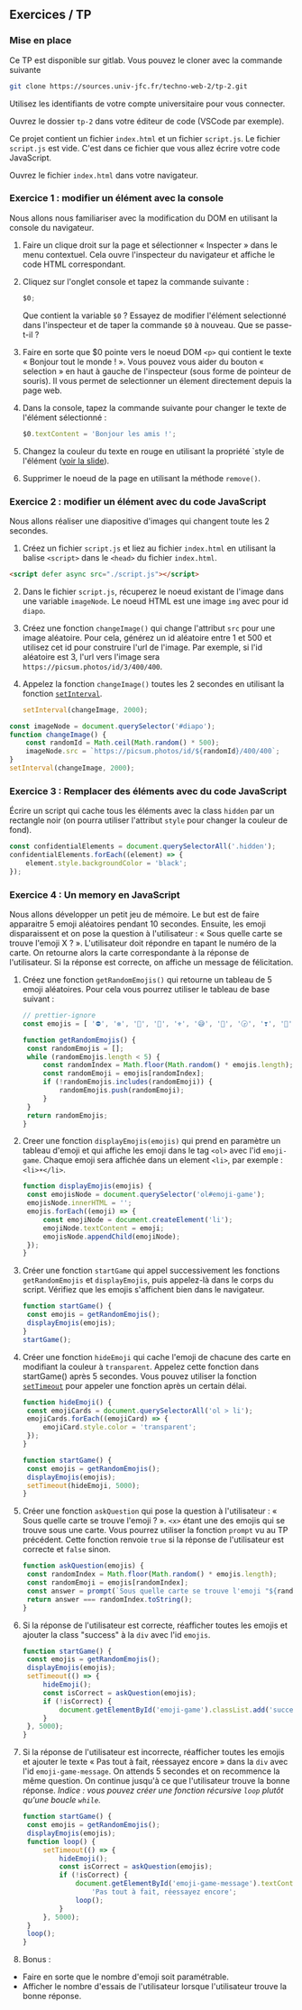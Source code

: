 <script>
	import Solution from '$lib/Solution.svelte';
	import Reveal from '$lib/Reveal.svelte';
	import Slides from './slides.svelte';
</script>

<Reveal>
    <Slides/>
</Reveal>

## Exercices / TP

### Mise en place

Ce TP est disponible sur gitlab. Vous pouvez le cloner avec la commande suivante

```bash
git clone https://sources.univ-jfc.fr/techno-web-2/tp-2.git
```

Utilisez les identifiants de votre compte universitaire pour vous connecter.

Ouvrez le dossier `tp-2` dans votre éditeur de code (VSCode par exemple).

Ce projet contient un fichier `index.html` et un fichier `script.js`. Le fichier `script.js` est vide. C'est dans ce fichier que vous allez écrire votre code JavaScript.

Ouvrez le fichier `index.html` dans votre navigateur.

### Exercice 1 : modifier un élément avec la console

Nous allons nous familiariser avec la modification du DOM en utilisant la console du navigateur.

1. Faire un clique droit sur la page et sélectionner « Inspecter » dans le menu contextuel. Cela ouvre l'inspecteur du navigateur et affiche le code HTML correspondant.
2. Cliquez sur l'onglet console et tapez la commande suivante :

   ```js
   $0;
   ```

   Que contient la variable `$0` ? Essayez de modifier l'élément selectionné dans l'inspecteur et de taper la commande `$0` à nouveau. Que se passe-t-il ?

3. Faire en sorte que $0 pointe vers le noeud DOM `<p>` qui contient le texte « Bonjour tout le monde ! ». Vous pouvez vous aider du bouton « selection » en haut à gauche de l'inspecteur (sous forme de pointeur de souris). Il vous permet de selectionner un élement directement depuis la page web.
4. Dans la console, tapez la commande suivante pour changer le texte de l'élément sélectionné :
   ```js
   $0.textContent = 'Bonjour les amis !';
   ```
5. Changez la couleur du texte en rouge en utilisant la propriété `style de l'élément ([voir la slide](#/2/3)).
6. Supprimer le noeud de la page en utilisant la méthode `remove()`.

### Exercice 2 : modifier un élément avec du code JavaScript

Nous allons réaliser une diapositive d'images qui changent toute les 2 secondes.

1. Créez un fichier `script.js` et liez au fichier `index.html` en utilisant la balise `<script>` dans le `<head>` du fichier `index.html`.

```html
<script defer async src="./script.js"></script>
```

2. Dans le fichier `script.js`, récuperez le noeud existant de l'image dans une variable `imageNode`. Le noeud HTML est une image `img` avec pour id `diapo`.

3. Créez une fonction `changeImage()` qui change l'attribut `src` pour une image aléatoire. Pour cela, générez un id aléatoire entre 1 et 500 et utilisez cet id pour construire l'url de l'image. Par exemple, si l'id aléatoire est 3, l'url vers l'image sera `https://picsum.photos/id/3/400/400`.

4. Appelez la fonction `changeImage()` toutes les 2 secondes en utilisant la fonction [`setInterval`](https://developer.mozilla.org/fr/docs/Web/API/WindowOrWorkerGlobalScope/setInterval).

   ```js
   setInterval(changeImage, 2000);
   ```

<Solution>

```js
const imageNode = document.querySelector('#diapo');
function changeImage() {
	const randomId = Math.ceil(Math.random() * 500);
	imageNode.src = `https://picsum.photos/id/${randomId}/400/400`;
}
setInterval(changeImage, 2000);
```

</Solution>

### Exercice 3 : Remplacer des éléments avec du code JavaScript

Écrire un script qui cache tous les éléments avec la class `hidden` par un rectangle noir (on pourra utiliser l'attribut `style` pour changer la couleur de fond).

<Solution >

```js
const confidentialElements = document.querySelectorAll('.hidden');
confidentialElements.forEach((element) => {
	element.style.backgroundColor = 'black';
});
```

</Solution>

### Exercice 4 : Un memory en JavaScript

Nous allons développer un petit jeu de mémoire. Le but est de faire apparaitre 5 emoji aléatoires pendant 10 secondes. Ensuite, les emoji disparaissent et on pose la question à l'utilisateur : « Sous quelle carte se trouve l'emoji X ? ». L'utilisateur doit répondre en tapant le numéro de la carte. On retourne alors la carte correspondante à la réponse de l'utilisateur. Si la réponse est correcte, on affiche un message de félicitation.

1. Créez une fonction `getRandomEmojis()` qui retourne un tableau de 5 emoji aléatoires. Pour cela vous pourrez utiliser le tableau de base suivant :

   ```js
   // prettier-ignore
   const emojis = [ '⛔️', '❇️', '🏰', '🐺', '⚜', '😅', '🚳', '🕞', '❣', '🏬', '🛎', '🌕', '🌃', '🏡', '🎑', '🍯', '🐍', '🔕', '🐿', '💮', '😹', '↕️', '🌵', '🕗', '♒️', '🚽', '🕋', '📔', '🛂', '🎒', '🐼', '♏️', '⏸', '🅰️', '🌈', '🌂', '🚣', '🎇', '❄️', '👙', '🌹', '🍸', '🛳', '🎟', '😱', '🕚', '👳', '😑', '⌚️', '💛', '🆚', '🔼', '🈯️', '☀️', '😳', '♊️', '🌖', '♋️', '🚀', '🚱', '🚊', '📿', '⏫', '9️⃣', '🗾', '🏜', '🍦', '✋', '🍀', '🗿', '🙎', '✖️', '🆕', '🎮', '🔒', '💸', '👲', '🏢', '🔑', '🐶', '👪', '😻', '🌼', '👠', '🧀', '👎', '🙌', '🐻', '🕐', '👯', '🕝', '😺', '😈', '💴', '🎾', '🚙', '❤️', '♑️', '🌲'];
   ```

      <Solution >

   ```js
   function getRandomEmojis() {
   	const randomEmojis = [];
   	while (randomEmojis.length < 5) {
   		const randomIndex = Math.floor(Math.random() * emojis.length);
   		const randomEmoji = emojis[randomIndex];
   		if (!randomEmojis.includes(randomEmoji)) {
   			randomEmojis.push(randomEmoji);
   		}
   	}
   	return randomEmojis;
   }
   ```

      </Solution>

2. Creer une fonction `displayEmojis(emojis)` qui prend en paramètre un tableau d'emoji et qui affiche les emoji dans le tag `<ol>` avec l'id `emoji-game`. Chaque emoji sera affichée dans un element `<li>`, par exemple : `<li>☀️</li>`.

   <Solution>

   ```js
   function displayEmojis(emojis) {
   	const emojisNode = document.querySelector('ol#emoji-game');
   	emojisNode.innerHTML = '';
   	emojis.forEach((emoji) => {
   		const emojiNode = document.createElement('li');
   		emojiNode.textContent = emoji;
   		emojisNode.appendChild(emojiNode);
   	});
   }
   ```

   </Solution>

3. Créer une fonction `startGame` qui appel successivement les fonctions `getRandomEmojis` et `displayEmojis`, puis appelez-là dans le corps du script. Vérifiez que les emojis s'affichent bien dans le navigateur.

   <Solution>

   ```js
   function startGame() {
   	const emojis = getRandomEmojis();
   	displayEmojis(emojis);
   }
   startGame();
   ```

   </Solution>

4. Créer une fonction `hideEmoji` qui cache l'emoji de chacune des carte en modifiant la couleur à `transparent`. Appelez cette fonction dans startGame() après 5 secondes. Vous pouvez utiliser la fonction [`setTimeout`](https://developer.mozilla.org/fr/docs/Web/API/WindowOrWorkerGlobalScope/setTimeout) pour appeler une fonction après un certain délai.

   <Solution>

   ```js
   function hideEmoji() {
   	const emojiCards = document.querySelectorAll('ol > li');
   	emojiCards.forEach((emojiCard) => {
   		emojiCard.style.color = 'transparent';
   	});
   }

   function startGame() {
   	const emojis = getRandomEmojis();
   	displayEmojis(emojis);
   	setTimeout(hideEmoji, 5000);
   }
   ```

   </Solution>

5. Créer une fonction `askQuestion` qui pose la question à l'utilisateur : « Sous quelle carte se trouve l'emoji <x> ? ». `<x>` étant une des emojis qui se trouve sous une carte. Vous pourrez utiliser la fonction `prompt` vu au TP précédent. Cette fonction renvoie `true` si la réponse de l'utilisateur est correcte et `false` sinon.

   <Solution code="FMA">

   ```js
   function askQuestion(emojis) {
   	const randomIndex = Math.floor(Math.random() * emojis.length);
   	const randomEmoji = emojis[randomIndex];
   	const answer = prompt(`Sous quelle carte se trouve l'emoji "${randomEmoji}" ?`);
   	return answer === randomIndex.toString();
   }
   ```

   </Solution>

6. Si la réponse de l'utilisateur est correcte, réafficher toutes les emojis et ajouter la class "success" à la `div` avec l'id `emojis`.

   <Solution code="JBM">

   ```js
   function startGame() {
   	const emojis = getRandomEmojis();
   	displayEmojis(emojis);
   	setTimeout(() => {
   		hideEmoji();
   		const isCorrect = askQuestion(emojis);
   		if (!isCorrect) {
   			document.getElementById('emoji-game').classList.add('success');
   		}
   	}, 5000);
   }
   ```

   </Solution>

7. Si la réponse de l'utilisateur est incorrecte, réafficher toutes les emojis et ajouter le texte « Pas tout à fait, réessayez encore » dans la `div` avec l'id `emoji-game-message`. On attends 5 secondes et on recommence la même question. On continue jusqu'à ce que l'utilisateur trouve la bonne réponse. <em>Indice : vous pouvez créer une fonction récursive `loop` plutôt qu'une boucle `while`.</em>

   <Solution code="CLM">

   ```js
   function startGame() {
   	const emojis = getRandomEmojis();
   	displayEmojis(emojis);
   	function loop() {
   		setTimeout(() => {
   			hideEmoji();
   			const isCorrect = askQuestion(emojis);
   			if (!isCorrect) {
   				document.getElementById('emoji-game-message').textContent =
   					'Pas tout à fait, réessayez encore';
   				loop();
   			}
   		}, 5000);
   	}
   	loop();
   }
   ```

   </Solution>

8. Bonus :

- Faire en sorte que le nombre d'emoji soit paramétrable.
- Afficher le nombre d'essais de l'utilisateur lorsque l'utilisateur trouve la bonne réponse.
